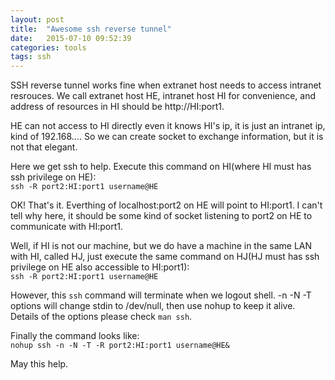 ```yaml
---
layout: post
title:  "Awesome ssh reverse tunnel"
date:   2015-07-10 09:52:39
categories: tools
tags: ssh
---
```


SSH reverse tunnel works fine when extranet host needs to access intranet resrouces. We call extranet host HE, intranet host HI for convenience, and address of resources in HI should be http://HI:port1.   

HE can not access to HI directly even it knows HI's ip, it is just an intranet ip, kind of 192.168.... So we can create socket to exchange information, but it is not that elegant.  

Here we get ssh to help. Execute this command on HI(where HI must has ssh privilege on HE):  
``ssh -R port2:HI:port1 username@HE``   

OK! That's it. Everthing of localhost:port2 on HE will point to HI:port1. I can't tell why here, it should be some kind of socket listening to port2 on HE to communicate with HI:port1.  

Well, if HI is not our machine, but we do have a machine in the same LAN with HI, called HJ, just execute the same command on HJ(HJ must has ssh privilege on HE also accessible to HI:port1):  
``ssh -R port2:HI:port1 username@HE``   

However, this `ssh` command will terminate when we logout shell. -n -N -T options will change stdin to /dev/null, then use nohup to keep it alive. Details of the options please check `man ssh`.  

Finally the command looks like:  
``nohup ssh -n -N -T -R port2:HI:port1 username@HE&``  

May this help.

